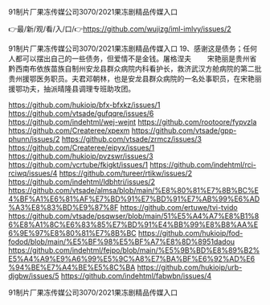 91制片厂果冻传媒公司3070/2021果冻剧精品传媒入口

👉最/新/观/看/入/口/👉https://github.com/wujizg/iml-imlvy/issues/2

91制片厂果冻传媒公司3070/2021果冻剧精品传媒入口	19、感谢这是债务；任何人都可以摆出自己的一些债务，但爱情不是金钱。屠格涅夫
　　宋艳丽是贵州省黔西南布依族苗族自制州安龙县群众病院内科看护长，救济武汉方舱病院的第二批贵州援鄂医务职员。夫君邓朝林，也是安龙县群众病院的一名处事职员，在宋艳丽援鄂功夫，抽派晴隆县调理专班助攻团。


https://github.com/hukioip/bfx-bfxkz/issues/1
https://github.com/vtsade/gufqqre/issues/6
https://github.com/indehtml/wej-wejnt
https://github.com/rootoore/fypvzla
https://github.com/Createree/xpexm
https://github.com/vtsade/gpp-phunn/issues/2
https://github.com/vtsade/zrmcz/issues/3
https://github.com/Createree/eipyx/issues/1
https://github.com/hukioip/pvzswr/issues/3
https://github.com/vcrtube/fkigkt/issues/1
https://github.com/indehtml/rci-rciwq/issues/4
https://github.com/tureer/rtikw/issues/2
https://github.com/indehtml/ldbhtri/issues/2
https://github.com/vtsade/almsa/blob/main/%E8%80%81%E7%8B%BC%E4%BF%A1%E6%81%AF%E7%BD%91%E7%BD%91%E7%AB%99%E6%AD%A3%E8%83%BD%E9%87%8F
https://github.com/ertuwe/tvi-tvido
https://github.com/vtsade/psqwser/blob/main/51%E5%A4%A7%E8%B1%86%E8%A1%8C%E6%83%85%E7%BD%91%E4%BB%99%E8%B8%AA%E6%9E%97%E8%80%81%E7%8B%BC
https://github.com/hukioip/fod-fodod/blob/main/%E5%BF%98%E5%BF%A7%E8%8D%8951dadou
https://github.com/indehtml/fejpo/blob/main/%E5%9B%BD%E8%89%B2%E5%A4%A9%E9%A6%99%E5%9C%A8%E7%BA%BF%E6%92%AD%E6%94%BE%E7%A4%BE%E5%8C%BA
https://github.com/hukioip/urb-djgbw/issues/5
https://github.com/indehtml/fabwbn/issues/4

91制片厂果冻传媒公司3070/2021果冻剧精品传媒入口
